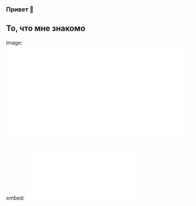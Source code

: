 ### Привет 👋

## То, что мне знакомо
image:
![](./assets/skills.svg)

embed:
<embed src="./assets/skills.svg" />

<!--
## Интересные проекты
## Связь со мной

**strukovd/strukovd** is a ✨ _special_ ✨ repository because its `README.md` (this file) appears on your GitHub profile.

Here are some ideas to get you started:

- 🔭 I’m currently working on ...
- 🌱 I’m currently learning ...
- 👯 I’m looking to collaborate on ...
- 🤔 I’m looking for help with ...
- 💬 Ask me about ...
- 📫 How to reach me: ...
- 😄 Pronouns: ...
- ⚡ Fun fact: ...
-->
